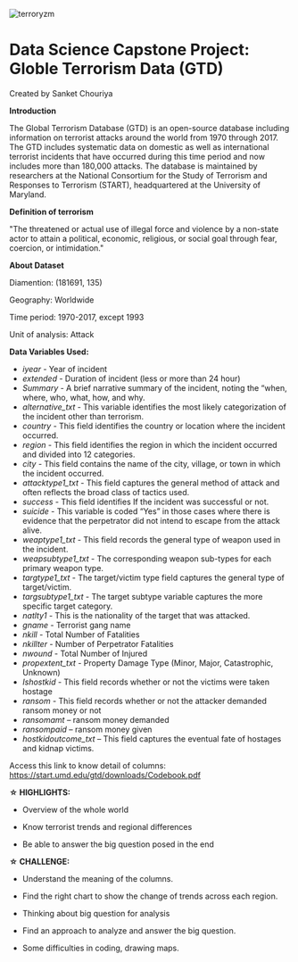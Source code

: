 ![terroryzm](https://user-images.githubusercontent.com/109847409/204507200-c7ff9bc6-99cb-4d1f-8227-5ca468993e7c.jpg)

# Data Science Capstone Project: Globle Terrorism Data (GTD)

Created by Sanket Chouriya


**Introduction**


The Global Terrorism Database (GTD) is an open-source database including information on terrorist attacks around the world from 1970 through 2017. The GTD includes systematic data on domestic as well as international terrorist incidents that have occurred during this time period and now includes more than 180,000 attacks. The database is maintained by researchers at the National Consortium for the Study of Terrorism and Responses to Terrorism (START), headquartered at the University of Maryland.

**Definition of terrorism**

"The threatened or actual use of illegal force and violence by a non-state actor to attain a political, economic, religious, or social goal through fear, coercion, or intimidation."

**About Dataset**

Diamention: (181691, 135)

Geography: Worldwide

Time period: 1970-2017, except 1993

Unit of analysis: Attack

**Data Variables Used:**

 * *iyear* - Year of incident
 * *extended* - Duration of incident (less or more than 24 hour)
 * *Summary* - A brief narrative summary of the incident, noting the “when, where, who, what, how, and why.
 * *alternative_txt* - This variable identifies the most likely categorization of the incident other than terrorism.
 * *country* - This field identifies the country or location where the incident occurred.
 * *region* - This field identifies the region in which the incident occurred and divided into 12 categories.
 * *city* - This field contains the name of the city, village, or town in which the incident occurred.
 * *attacktype1_txt* - This field captures the general method of attack and often reflects the broad class of tactics used.
 * *success* - This field identifies If the incident was successful or not.
 * *suicide* - This variable is coded “Yes” in those cases where there is evidence that the perpetrator did not intend to escape from the attack alive.
 * *weaptype1_txt* - This field records the general type of weapon used in the incident.
 * *weapsubtype1_txt* - The corresponding weapon sub-types for each primary weapon type. 
 * *targtype1_txt* - The target/victim type field captures the general type of target/victim.
 * *targsubtype1_txt* - The target subtype variable captures the more specific target category.
 * *natlty1* - This is the nationality of the target that was attacked.
 * *gname* - Terrorist gang name
 * *nkill* - Total Number of Fatalities
 * *nkillter* - Number of Perpetrator Fatalities
 * *nwound* - Total Number of Injured
 * *propextent_txt* - Property Damage Type (Minor, Major, Catastrophic, Unknown)
 * *Ishostkid* - This field records whether or not the victims were taken hostage
 * *ransom* - This field records whether or not the attacker demanded ransom money or not
 * *ransomamt* – ransom money demanded
 * *ransompaid* – ransom money given 
 * *hostkidoutcome_txt* – This field captures the eventual fate of hostages and kidnap victims.

Access this link to know detail of columns: https://start.umd.edu/gtd/downloads/Codebook.pdf

**☆ HIGHLIGHTS:**

 * Overview of the whole world

 * Know terrorist trends and regional differences

 * Be able to answer the big question posed in the end


**☆ CHALLENGE:**

 * Understand the meaning of the columns.

 * Find the right chart to show the change of trends across each region.

 * Thinking about big question for analysis

 * Find an approach to analyze and answer the big question.

 * Some difficulties in coding, drawing maps.
